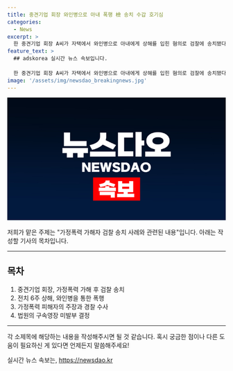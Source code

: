 ```yaml
---
title: 중견기업 회장 와인병으로 아내 폭행 檢 송치 수갑 호기심
categories:
  - News
excerpt: >
  한 중견기업 회장 A씨가 자택에서 와인병으로 아내에게 상해를 입힌 혐의로 검찰에 송치됐다. A씨는 지난달 말 서울 강남구에서 가정폭력을 저지른 혐의를 받고 있으며, 이에 대한 수사가 이달 초에 이뤄졌다. A씨는 범행 후 아내에게 연락을 취하며 도주 우려가 적다는 이유로 구속 영장이 받아들여지지 않았다. (150자)
feature_text: >
  ## adskorea 실시간 뉴스 속보입니다.

  한 중견기업 회장 A씨가 자택에서 와인병으로 아내에게 상해를 입힌 혐의로 검찰에 송치됐다. A씨는 지난달 말 서울 강남구에서 가정폭력을 저지른 혐의를 받고 있으며, 이에 대한 수사가 이달 초에 이뤄졌다. A씨는 범행 후 아내에게 연락을 취하며 도주 우려가 적다는 이유로 구속 영장이 받아들여지지 않았다. (150자)
image: '/assets/img/newsdao_breakingnews.jpg'
---
```


<p><img src="/assets/img/newsdao_breakingnews.jpg" alt="adskorea 속보" /></p>

<p>저희가 맡은 주제는 "가정폭력 가해자 검찰 송치 사례와 관련된 내용"입니다. 아래는 작성할 기사의 목차입니다.</p>

<hr />

<h2 data-ke-size="size26">목차</h2>

<ol>
<li>중견기업 회장, 가정폭력 가해 후 검찰 송치</li>
<li>전치 6주 상해, 와인병을 통한 폭행</li>
<li>가정폭력 피해자의 주장과 경찰 수사</li>
<li>법원의 구속영장 미발부 결정</li>
</ol>

<hr />

<p>각 소제목에 해당하는 내용을 작성해주시면 될 것 같습니다. 혹시 궁금한 점이나 다른 도움이 필요하신 게 있다면 언제든지 말씀해주세요!</p>
실시간 뉴스 속보는, <a href="https://newsdao.kr" rel="dofollow">https://newsdao.kr</a>


